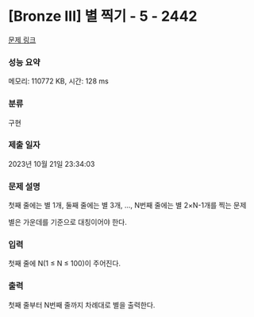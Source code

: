 # [Bronze III] 별 찍기 - 5 - 2442 

[문제 링크](https://www.acmicpc.net/problem/2442) 

### 성능 요약

메모리: 110772 KB, 시간: 128 ms

### 분류

구현

### 제출 일자

2023년 10월 21일 23:34:03

### 문제 설명

<p>첫째 줄에는 별 1개, 둘째 줄에는 별 3개, ..., N번째 줄에는 별 2×N-1개를 찍는 문제</p>

<p>별은 가운데를 기준으로 대칭이어야 한다.</p>

### 입력 

 <p>첫째 줄에 N(1 ≤ N ≤ 100)이 주어진다.</p>

### 출력 

 <p>첫째 줄부터 N번째 줄까지 차례대로 별을 출력한다.</p>

